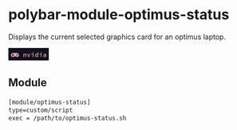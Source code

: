 # polybar-module-optimus-status
Displays the current selected graphics card for an optimus laptop.

<img src="https://github.com/codysork/polybar-module-optimus-status/blob/master/2020-04-23-130807_1920x1080_scrot.png"/>

## Module
```
[module/optimus-status]
type=custom/script
exec = /path/to/optimus-status.sh
```
